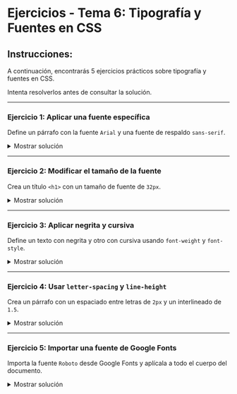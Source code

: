 # **Ejercicios - Tema 6: Tipografía y Fuentes en CSS**

## **Instrucciones:**

A continuación, encontrarás 5 ejercicios prácticos sobre tipografía y fuentes en CSS.

Intenta resolverlos antes de consultar la solución.

---

### **Ejercicio 1: Aplicar una fuente específica**

Define un párrafo con la fuente `Arial` y una fuente de respaldo `sans-serif`.

<details><summary>Mostrar solución</summary>

```css
p {
  font-family: Arial, sans-serif;
}
```

```html
<p>Este es un texto con fuente Arial.</p>
```

</details>

---

### **Ejercicio 2: Modificar el tamaño de la fuente**

Crea un título `<h1>` con un tamaño de fuente de `32px`.

<details><summary>Mostrar solución</summary>

```css
h1 {
  font-size: 32px;
}
```

```html
<h1>Este título tiene un tamaño de 32px.</h1>
```

</details>

---

### **Ejercicio 3: Aplicar negrita y cursiva**

Define un texto con negrita y otro con cursiva usando `font-weight` y `font-style`.

<details><summary>Mostrar solución</summary>

```css
.bold-text {
  font-weight: bold;
}
.italic-text {
  font-style: italic;
}
```

```html
<p class="bold-text">Este texto es en negrita.</p>
<p class="italic-text">Este texto es en cursiva.</p>
```

</details>

---

### **Ejercicio 4: Usar `letter-spacing` y `line-height`**

Crea un párrafo con un espaciado entre letras de `2px` y un interlineado de `1.5`.

<details><summary>Mostrar solución</summary>

```css
p {
  letter-spacing: 2px;
  line-height: 1.5;
}
```

```html
<p>
  Este párrafo tiene un espaciado entre letras de 2px y un interlineado de 1.5.
</p>
```

</details>

---

### **Ejercicio 5: Importar una fuente de Google Fonts**

Importa la fuente `Roboto` desde Google Fonts y aplícala a todo el cuerpo del documento.

<details><summary>Mostrar solución</summary>

```css
@import url("https://fonts.googleapis.com/css2?family=Roboto:wght@400;700&display=swap");

body {
  font-family: "Roboto", sans-serif;
}
```

```html
<p>Este texto usa la fuente Roboto.</p>
```

</details>
